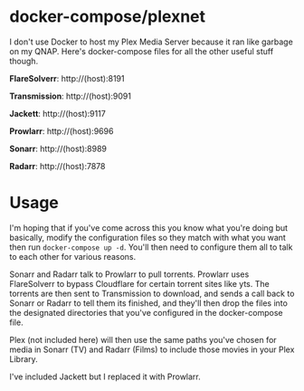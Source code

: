# docker-compose/plexnet

I don't use Docker to host my Plex Media Server because it ran like garbage on my QNAP.  Here's docker-compose files for all the other useful stuff though. 

**FlareSolverr**: http://(host):8191

**Transmission**: http://(host):9091

**Jackett**: http://(host):9117

**Prowlarr**: http://(host):9696

**Sonarr**: http://(host):8989

**Radarr**: http://(host):7878

# Usage

I'm hoping that if you've come across this you know what you're doing but basically, modify the configuration files so they match with what you want then run `docker-compose up -d`.  You'll then need to configure them all to talk to each other for various reasons. 

Sonarr and Radarr talk to Prowlarr to pull torrents.  Prowlarr uses FlareSolverr to bypass Cloudflare for certain torrent sites like yts.  The torrents are then sent to Transmission to download, and sends a call back to Sonarr or Radarr to tell them its finished, and they'll then drop the files into the designated directories that you've configured in the docker-compose file. 

Plex (not included here) will then use the same paths you've chosen for media in Sonarr (TV) and Radarr (Films) to include those movies in your Plex Library. 

I've included Jackett but I replaced it with Prowlarr.